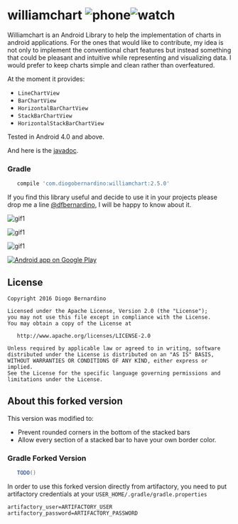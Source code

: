 # williamchart ![phone][7]![watch][8]

Williamchart is an Android Library to help the implementation of charts in android applications. For the ones that would like to contribute, my idea is not only to implement the conventional chart features but instead something that could be pleasant and intuitive while representing and visualizing data. I would prefer to keep charts simple and clean rather than overfeatured.

At the moment it provides:

* ``LineChartView``
* ``BarChartView``
* ``HorizontalBarChartView``
* ``StackBarChartView``
* ``HorizontalStackBarChartView``

Tested in Android 4.0 and above.

And here is the [javadoc][6].

### Gradle 
``` groovy
   compile 'com.diogobernardino:williamchart:2.5.0'
```

If you find this library useful and decide to use it in your projects please drop me a line [@dfbernardino][6], I will be happy to know about it.

![gif1][1]

![gif1][2]

![gif1][3]

<a href="https://play.google.com/store/apps/details?id=com.db.williamchartdemo"><img alt="Android app on Google Play" src="https://developer.android.com/images/brand/en_app_rgb_wo_45.png" />
</a>


License
-------

    Copyright 2016 Diogo Bernardino

    Licensed under the Apache License, Version 2.0 (the "License");
    you may not use this file except in compliance with the License.
    You may obtain a copy of the License at

       http://www.apache.org/licenses/LICENSE-2.0

    Unless required by applicable law or agreed to in writing, software
    distributed under the License is distributed on an "AS IS" BASIS,
    WITHOUT WARRANTIES OR CONDITIONS OF ANY KIND, either express or implied.
    See the License for the specific language governing permissions and
    limitations under the License.


About this forked version
-----

This version was modified to:

* Prevent rounded corners in the bottom of the stacked bars
* Allow every section of a stacked bar to have your own border color.
    
### Gradle Forked Version

``` groovy
   TODO()
```

In order to use this forked version directly from artifactory, you need to put artifactory credentials at your ``USER_HOME/.gradle/gradle.properties``

    artifactory_user=ARTIFACTORY_USER
    artifactory_password=ARTIFACTORY_PASSWORD


[1]: ./art/2.3.0-1.gif
[2]: ./art/2.3.0-2.gif
[3]: ./art/2.3.0-3.gif
[4]: https://github.com/diogobernardino/WilliamChart/wiki
[5]: https://twitter.com/dfbernardino
[6]: http://diogobernardino.github.io/WilliamChart/javadoc/
[7]: ./art/phone.png
[8]: ./art/watch.png
